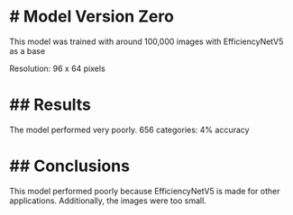 
# # Model Version Zero

This model was trained with around 100,000 images with EfficiencyNetV5 as a base

Resolution: 96 x 64 pixels

# ## Results

The model performed very poorly.
656 categories: 4% accuracy


# ## Conclusions

This model performed poorly because EfficiencyNetV5 is made for other applications.
Additionally, the images were too small.
